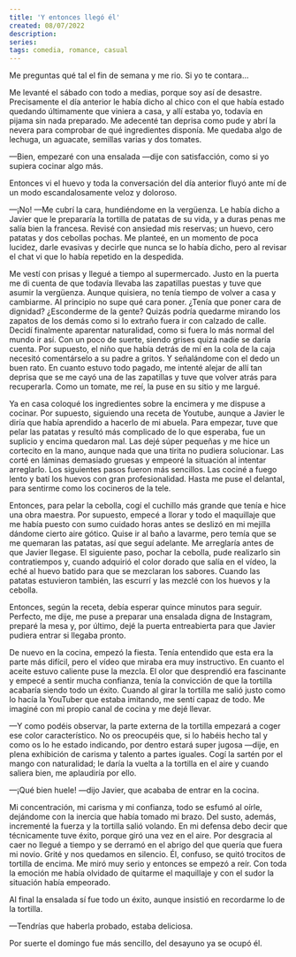 ```yaml
---
title: 'Y entonces llegó él'
created: 08/07/2022
description:
series:
tags: comedia, romance, casual
---
```


Me preguntas qué tal el fin de semana y me rio. Si yo te contara…

Me levanté el sábado con todo a medias, porque soy así de desastre. Precisamente el día anterior le había dicho al chico con el que había estado quedando últimamente que viniera a casa, y allí estaba yo, todavía en pijama sin nada preparado. Me adecenté tan deprisa como pude y abrí la nevera para comprobar de qué ingredientes disponía. Me quedaba algo de lechuga, un aguacate, semillas varias y dos tomates.

—Bien, empezaré con una ensalada —dije con satisfacción, como si yo supiera cocinar algo más.

Entonces vi el huevo y toda la conversación del día anterior fluyó ante mí de un modo escandalosamente veloz y doloroso.

—¡No! —Me cubrí la cara, hundiéndome en la vergüenza. Le había dicho a Javier que le prepararía la tortilla de patatas de su vida, y a duras penas me salía bien la francesa. Revisé con ansiedad mis reservas; un huevo, cero patatas y dos cebollas pochas. Me planteé, en un momento de poca lucidez, darle evasivas y decirle que nunca se lo había dicho, pero al revisar el chat vi que lo había repetido en la despedida.

Me vestí con prisas y llegué a tiempo al supermercado. Justo en la puerta me di cuenta de que todavía llevaba las zapatillas puestas y tuve que asumir la vergüenza. Aunque quisiera, no tenía tiempo de volver a casa y cambiarme. Al principio no supe qué cara poner. ¿Tenía que poner cara de dignidad? ¿Esconderme de la gente? Quizás podría quedarme mirando los zapatos de los demás como si lo extraño fuera ir con calzado de calle. Decidí finalmente aparentar naturalidad, como si fuera lo más normal del mundo ir así. Con un poco de suerte, siendo grises quizá nadie se daría cuenta. Por supuesto, el niño que había detrás de mí en la cola de la caja necesitó comentárselo a su padre a gritos. Y señalándome con el dedo un buen rato. En cuanto estuvo todo pagado, me intenté alejar de allí tan deprisa que se me cayó una de las zapatillas y tuve que volver atrás para recuperarla. Como un tomate, me reí, la puse en su sitio y me largué.

Ya en casa coloqué los ingredientes sobre la encimera y me dispuse a cocinar. Por supuesto, siguiendo una receta de Youtube, aunque a Javier le diría que había aprendido a hacerlo de mi abuela. Para empezar, tuve que pelar las patatas y resultó más complicado de lo que esperaba, fue un suplicio y encima quedaron mal. Las dejé súper pequeñas y me hice un cortecito en la mano, aunque nada que una tirita no pudiera solucionar. Las corté en láminas demasiado gruesas y empeoré la situación al intentar arreglarlo. Los siguientes pasos fueron más sencillos. Las cociné a fuego lento y batí los huevos con gran profesionalidad. Hasta me puse el delantal, para sentirme como los cocineros de la tele.

Entonces, para pelar la cebolla, cogí el cuchillo más grande que tenía e hice una obra maestra. Por supuesto, empecé a llorar y todo el maquillaje que me había puesto con sumo cuidado horas antes se deslizó en mi mejilla dándome cierto aire gótico. Quise ir al baño a lavarme, pero temía que se me quemaran las patatas, así que seguí adelante. Me arreglaría antes de que Javier llegase. El siguiente paso, pochar la cebolla, pude realizarlo sin contratiempos y, cuando adquirió el color dorado que salía en el vídeo, la eché al huevo batido para que se mezclaran los sabores. Cuando las patatas estuvieron también, las escurrí y las mezclé con los huevos y la cebolla.

Entonces, según la receta, debía esperar quince minutos para seguir. Perfecto, me dije, me puse a preparar una ensalada digna de Instagram, preparé la mesa y, por último, dejé la puerta entreabierta para que Javier pudiera entrar si llegaba pronto.

De nuevo en la cocina, empezó la fiesta. Tenía entendido que esta era la parte más difícil, pero el vídeo que miraba era muy instructivo. En cuanto el aceite estuvo caliente puse la mezcla. El olor que desprendió era fascinante y empecé a sentir mucha confianza, tenía la convicción de que la tortilla acabaría siendo todo un éxito. Cuando al girar la tortilla me salió justo como lo hacía la YouTuber que estaba imitando, me sentí capaz de todo. Me imaginé con mi propio canal de cocina y me dejé llevar.

—Y como podéis observar, la parte externa de la tortilla empezará a coger ese color característico. No os preocupéis que, si lo habéis hecho tal y como os lo he estado indicando, por dentro estará super jugosa —dije, en plena exhibición de carisma y talento a partes iguales. Cogí la sartén por el mango con naturalidad; le daría la vuelta a la tortilla en el aire y cuando saliera bien, me aplaudiría por ello.

—¡Qué bien huele! —dijo Javier, que acababa de entrar en la cocina.

Mi concentración, mi carisma y mi confianza, todo se esfumó al oírle, dejándome con la inercia que había tomado mi brazo. Del susto, además, incrementé la fuerza y la tortilla salió volando. En mi defensa debo decir que técnicamente tuve éxito, porque giró una vez en el aire. Por desgracia al caer no llegué a tiempo y se derramó en el abrigo del que quería que fuera mi novio. Grité y nos quedamos en silencio. Él, confuso, se quitó trocitos de tortilla de encima. Me miró muy serio y entonces se empezó a reír. Con toda la emoción me había olvidado de quitarme el maquillaje y con el sudor la situación había empeorado.

Al final la ensalada sí fue todo un éxito, aunque insistió en recordarme lo de la tortilla.

—Tendrías que haberla probado, estaba deliciosa.

Por suerte el domingo fue más sencillo, del desayuno ya se ocupó él.
